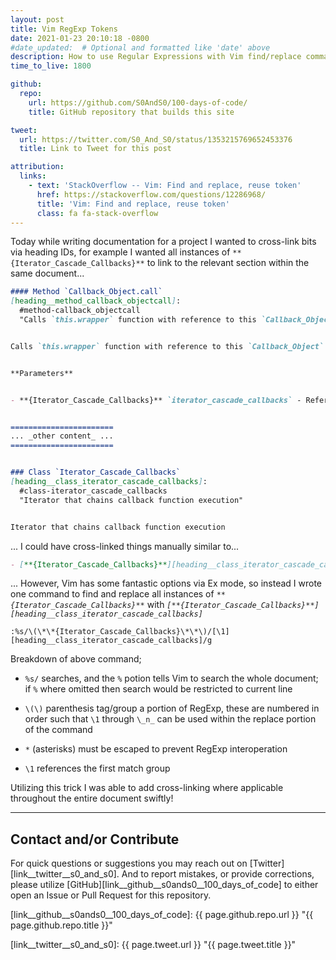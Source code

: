 ```yaml
---
layout: post
title: Vim RegExp Tokens
date: 2021-01-23 20:10:18 -0800
#date_updated:  # Optional and formatted like 'date' above
description: How to use Regular Expressions with Vim find/replace commands
time_to_live: 1800

github:
  repo:
    url: https://github.com/S0AndS0/100-days-of-code/
    title: GitHub repository that builds this site

tweet:
  url: https://twitter.com/S0_And_S0/status/1353215769652453376
  title: Link to Tweet for this post

attribution:
  links:
    - text: 'StackOverflow -- Vim: Find and replace, reuse token'
      href: https://stackoverflow.com/questions/12286968/
      title: 'Vim: Find and replace, reuse token'
      class: fa fa-stack-overflow
---
```




Today while writing documentation for a project I wanted to cross-link bits via heading IDs, for example I wanted all instances of `**{Iterator_Cascade_Callbacks}**` to link to the relevant section within the same document...


```markdown
#### Method `Callback_Object.call`
[heading__method_callback_objectcall]:
  #method-callback_objectcall
  "Calls `this.wrapper` function with reference to this `Callback_Object` and `Iterator_Cascade_Callbacks`"


Calls `this.wrapper` function with reference to this `Callback_Object` and `Iterator_Cascade_Callbacks`


**Parameters**


- **{Iterator_Cascade_Callbacks}** `iterator_cascade_callbacks` - Reference to `Iterator_Cascade_Callbacks` instance


=======================
... _other content_ ...
=======================


### Class `Iterator_Cascade_Callbacks`
[heading__class_iterator_cascade_callbacks]:
  #class-iterator_cascade_callbacks
  "Iterator that chains callback function execution"


Iterator that chains callback function execution
```


... I could have cross-linked things manually similar to...


```markdown
- [**{Iterator_Cascade_Callbacks}**][heading__class_iterator_cascade_callbacks] `iterator_cascade_callbacks` - Reference to `Iterator_Cascade_Callbacks` instance
```


... However, Vim has some fantastic options via Ex mode, so instead I wrote one command to find and replace all instances of _`**{Iterator_Cascade_Callbacks}**`_ with _`[**{Iterator_Cascade_Callbacks}**][heading__class_iterator_cascade_callbacks]`_


```vim
:%s/\(\*\*{Iterator_Cascade_Callbacks}\*\*\)/[\1][heading__class_iterator_cascade_callbacks]/g
```


Breakdown of above command;


- `%s/` searches, and the `%` potion tells Vim to search the whole document; if `%` where omitted then search would be restricted to current line

- `\(\)` parenthesis tag/group a portion of RegExp, these are numbered in order such that `\1` through `\_n_` can be used within the replace portion of the command

- `*` (asterisks) must be escaped to prevent RegExp interoperation

- `\1` references the first match group


Utilizing this trick I was able to add cross-linking where applicable throughout the entire document swiftly!


______


## Contact and/or Contribute
[heading__contact_andor_contribute]: #contact-andor-contribute


For quick questions or suggestions you may reach out on [Twitter][link__twitter__s0_and_s0]. And to report mistakes, or provide corrections, please utilize [GitHub][link__github__s0ands0__100_days_of_code] to either open an Issue or Pull Request for this repository.



[link__github__s0ands0__100_days_of_code]: {{ page.github.repo.url }} "{{ page.github.repo.title }}"

[link__twitter__s0_and_s0]: {{ page.tweet.url }} "{{ page.tweet.title }}"


